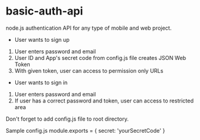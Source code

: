 # basic-auth-api

node.js authentication API for any type of mobile and web project.

- User wants to sign up

1) User enters password and email
2) User ID and App's secret code from config.js file creates JSON Web Token
3) With given token, user can access to permission only URLs


- User wants to sign in

1) User enters password and email
2) If user has a correct password and token, user can access to restricted area

Don't forget to add config.js file to root directory.

Sample config.js
module.exports = {
    secret: 'yourSecretCode'
}
